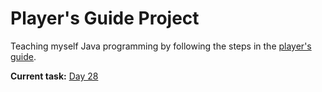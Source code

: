 # Player's Guide Project

Teaching myself Java programming by following the steps in the [player's guide](players_guide_java.md).

**Current task:** [Day 28](/players_guide_java.md#day-28-design-challenge-rock-paper-scissors-150-xp)
